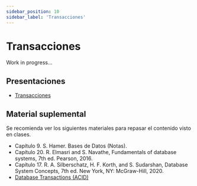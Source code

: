 ```yaml
---
sidebar_position: 10
sidebar_label: 'Transacciones'
---
```


# Transacciones

Work in progress...

## Presentaciones

- [Transacciones](https://github.com/sivanahamer/bases-datos/blob/main/09-Transacciones/pres/09-transactions.pdf)

## Material suplemental

Se recomienda ver los siguientes materiales para repasar el contenido visto en clases.

- Capítulo 9. S. Hamer. Bases de Datos (Notas).
- Capítulo 20. R. Elmasri and S. Navathe, Fundamentals of database systems, 7th ed. Pearson, 2016.
- Capítulo 17. R. A. Silberschatz, H. F. Korth, and S. Sudarshan, Database System Concepts, 7th ed. New York, NY: McGraw-Hill, 2020.
- [Database Transactions (ACID)](https://www.youtube.com/watch?v=AcqtAEzuoj0)

